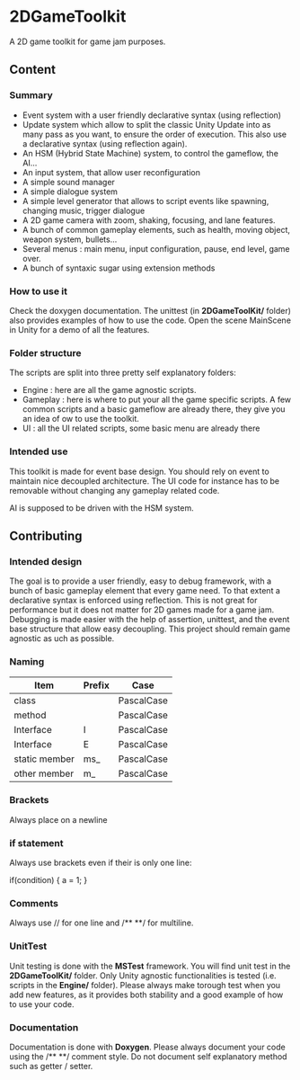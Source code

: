 # 2DGameToolkit

A 2D game toolkit for game jam purposes.

## Content

### Summary

* Event system with a user friendly declarative syntax (using reflection)
* Update system which allow to split the classic Unity Update into as many pass as you want, to ensure the order of execution. This also use a declarative syntax (using reflection again).
* An HSM (Hybrid State Machine) system, to control the gameflow, the AI...
* An input system, that allow user reconfiguration
* A simple sound manager
* A simple dialogue system
* A simple level generator that allows to script events like spawning, changing music, trigger dialogue
* A 2D game camera with zoom, shaking, focusing, and lane features.
* A bunch of common gameplay elements, such as health, moving object, weapon system, bullets...
* Several menus : main menu, input configuration, pause, end level, game over.
* A bunch of syntaxic sugar using extension methods

### How to use it

Check the doxygen documentation.
The unittest (in **2DGameToolKit/** folder) also provides examples of how to use the code.
Open the scene MainScene in Unity for a demo of all the features.

### Folder structure

The scripts are split into three pretty self explanatory folders:
* Engine : here are all the game agnostic scripts.
* Gameplay : here is where to put your all the game specific scripts. A few common scripts and a basic gameflow are already there, they give you an idea of ow to use the toolkit.
* UI : all the UI related scripts, some basic menu are already there

### Intended use

This toolkit is made for event base design. You should rely on event to maintain nice decoupled architecture. The UI code for instance has to be removable without changing any gameplay related code.

AI is supposed to be driven with the HSM system.

## Contributing 

### Intended design

The goal is to provide a user friendly, easy to debug framework, with a bunch of basic gameplay element that every game need.
To that extent a declarative syntax is enforced using reflection. This is not great for performance but it does not matter for 2D games made for a game jam. Debugging is made easier with the help of assertion, unittest, and the event base structure that allow easy decoupling.
This project should remain game agnostic as uch as possible.

### Naming

| Item    | Prefix  |   Case     |
|---------|---------|------------|
| class   |         | PascalCase |
| method  |         | PascalCase |
| Interface  |   I      | PascalCase |
| Interface  |   E      | PascalCase |
| static member  |   ms_      | PascalCase |
| other member  |   m_      | PascalCase |

### Brackets

Always place on a newline

### if statement

Always use brackets even if their is only one line:

if(condition)
{
    a = 1;
}

### Comments

Always use // for one line and /** **/ for multiline.

### UnitTest

Unit testing is done with the **MSTest** framework.
You will find unit test in the **2DGameToolKit/** folder.
Only Unity agnostic functionalities is tested (i.e. scripts in the **Engine/** folder).
Please always make torough test when you add new features, as it provides both stability and a good example of how to use your code.

### Documentation

Documentation is done with **Doxygen**.
Please always document your code using the /** **/ comment style.
Do not document self explanatory method such as getter / setter.

